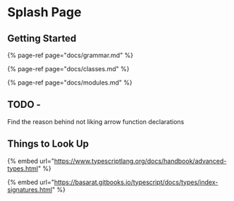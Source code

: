 # Splash Page

## Getting Started

{% page-ref page="docs/grammar.md" %}

{% page-ref page="docs/classes.md" %}

{% page-ref page="docs/modules.md" %}

## TODO -

Find the reason behind not liking arrow function declarations

## Things to Look Up

{% embed url="https://www.typescriptlang.org/docs/handbook/advanced-types.html" %}

{% embed url="https://basarat.gitbooks.io/typescript/docs/types/index-signatures.html" %}



